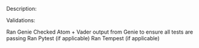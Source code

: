 Description:

Validations:

 Ran Genie
 Checked Atom + Vader output from Genie to ensure all tests are passing
 Ran Pytest (if applicable)
 Ran Tempest (if applicable)